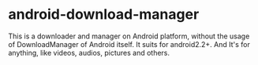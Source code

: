 android-download-manager
========================

This is a downloader and manager on Android platform, without the usage of DownloadManager of Android itself. It suits for android2.2+. And It's for anything, like videos, audios, pictures and others.
